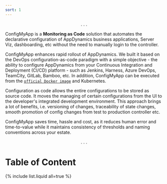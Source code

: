 ```yaml
---
sort: 1
---
```


<center>. . .</center>

ConfigMyApp is a <b>Monitoring as Code</b> solution that automates the declarative configuration of AppDynamics business applications, Server Viz, dashboarding, etc without the need to manually login to the controller. 

ConfigMyApp enhances rapid rollout of AppDynamics. We built it based on the DevOps configuration-as-code paradigm with a simple objective - the ability to configure AppDynamics from your Continuous Integration and Deployment (CI/CD) platform - such as Jenkins, Harness, Azure DevOps, TeamCity, GitLab, Bamboo, etc. In addition, ConfigMyApp can be executed from the <a href="https://appdynamics.github.io/ConfigMyApp/integrations/2-docker.html">`official Docker image`</a> and Kubernetes. 

Configuration as code allows the entire configurations to be stored as source code.  It moves the managing of certain configurations from the UI to the developer's integrated development environment. This approach brings a lot of benefits, i.e. versioning of changes, traceability of state changes, smooth promotion of config changes from test to production controller etc. 

ConfigMyApp saves time, hassle and cost, as it reduces human error and time-to-value while it maintains consistency of thresholds and naming conventions across your estate.  

<center>. . .</center>

# Table of Content

{% include list.liquid all=true %}
